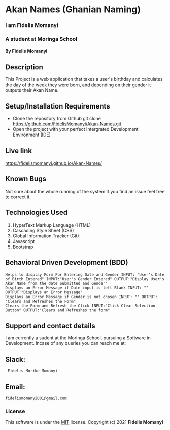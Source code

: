 # Akan Names (Ghanian Naming)
### I am Fidelis Momanyi
### A student at Moringa School
#### By **Fidelis Momanyi**
## Description
This Project is a web application that takes a user's birthday and calculates the day of the week they were born, and depending on their gender it outputs their Akan Name. 
## Setup/Installation Requirements
* Clone the repository from Github
 git clone https://github.com/FidelisMomanyi/Akan-Names.git
* Open the project with your perfect Intergrated Development Environment (IDE)
## Live link
https://fidelismomanyi.github.io/Akan-Names/
## Known Bugs
Not sure about the whole running of the system if you find an issue feel free to correct it.
## Technologies Used
1. HyperText Markup Language (HTML)
2. Cascading Style Sheet (CSS)
3. Global Information Tracker (Git)
4. Javascript
5. Bootstrap

##   Behavioral Driven Development (BDD)
    Helps to display Form For Entering Date and Gender INPUT: "User's Date of Birth Entered" INPUT:"User's Gender Entered" OUTPUT:"Display User's Akan Name from the date Submitted and Gender"
    Displays an Error Message if Date input is left Blank INPUT: "" OUTPUT:"Displays an Error Message"
    Displays an Error Message if Gender is not chosen INPUT: "" OUTPUT: "Clears and Refreshes the Form"
    Clears the Form and Refresh the Click INPUT:"Click Clear Selection Button" OUTPUT:"Clears and Refreshes the form"

## Support and contact details
I am currently a sudent at the Moringa School, pursuing a Software in Development.
Incase of any queries you can reach me at;
## Slack: 
```
 Fidelis Morike Momanyi
```
## Email:
```
fidelismomanyi001@gmail.com
```
### License
This software is under the [MIT](License) license. Copyright (c) 2021 **Fidelis Momanyi**